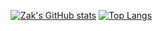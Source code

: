  [![Zak's GitHub stats](https://github-readme-stats.vercel.app/api?username=wuzguo&count_private=true&show_icons=true&theme=buefy&include_all_commits=true)](https://github.com/anuraghazra/github-readme-stats)           [![Top Langs](https://github-readme-stats.vercel.app/api/top-langs/?username=wuzguo&layout=compact)](https://github.com/anuraghazra/github-readme-stats)


<!--
**wuzguo/wuzguo** is a ✨ _special_ ✨ repository because its `README.md` (this file) appears on your GitHub profile.

Here are some ideas to get you started:

- 🔭 I’m currently working on ...
- 🌱 I’m currently learning ...
- 👯 I’m looking to collaborate on ...
- 🤔 I’m looking for help with ...
- 💬 Ask me about ...
- 📫 How to reach me: ...
- 😄 Pronouns: ...
- ⚡ Fun fact: ...
-->
